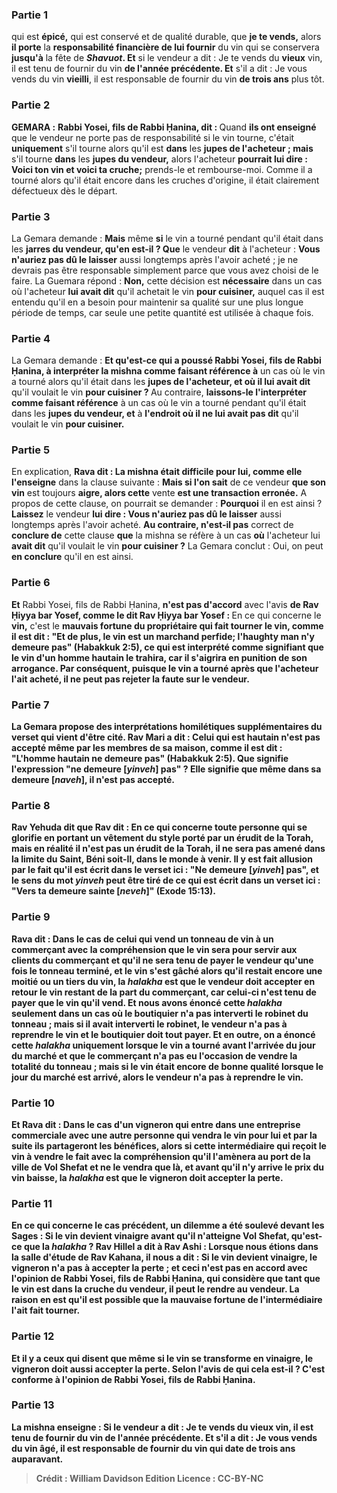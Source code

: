 
### Partie 1
qui est <b>épicé,</b> qui est conservé et de qualité durable, que <b>je te vends,</b> alors <b>il porte</b> la <b>responsabilité financière de lui fournir</b> du vin qui se conservera <b>jusqu'à</b> la fête de <b><i>Shavuot</i>. Et</b> si le vendeur a dit : Je te vends du <b>vieux</b> vin, il est tenu de fournir du vin <b>de l'année précédente. Et</b> s'il a dit : Je vous vends du vin <b>vieilli</b>, il est responsable de fournir du vin <b>de trois ans</b> plus tôt.

### Partie 2
<strong>GEMARA :</strong> <b>Rabbi Yosei, fils de Rabbi Ḥanina, dit : </b> Quand <b>ils ont enseigné</b> que le vendeur ne porte pas de responsabilité si le vin tourne, c'était <b>uniquement</b> s'il tourne alors qu'il est <b>dans</b> les <b>jupes de l'acheteur ; mais</b> s'il tourne <b>dans</b> les <b>jupes du vendeur,</b> alors l'acheteur <b>pourrait lui dire : Voici ton vin et voici ta cruche;</b> prends-le et rembourse-moi. Comme il a tourné alors qu'il était encore dans les cruches d'origine, il était clairement défectueux dès le départ.

### Partie 3
La Gemara demande : <b>Mais</b> même <b>si</b> le vin a tourné pendant qu'il était dans les <b>jarres du vendeur, qu'en est-il ? Que</b> le vendeur <b>dit</b> à l'acheteur : <b>Vous n'auriez pas dû le laisser</b> aussi longtemps après l'avoir acheté ; je ne devrais pas être responsable simplement parce que vous avez choisi de le faire. La Guemara répond : <b>Non,</b> cette décision est <b>nécessaire</b> dans un cas où l'acheteur <b>lui avait dit</b> qu'il achetait le vin <b>pour cuisiner,</b> auquel cas il est entendu qu'il en a besoin pour maintenir sa qualité sur une plus longue période de temps, car seule une petite quantité est utilisée à chaque fois.

### Partie 4
La Gemara demande : <b>Et qu'est-ce qui a poussé Rabbi Yosei, fils de Rabbi Ḥanina, à interpréter la mishna comme faisant référence à</b> un cas où le vin a tourné alors qu'il était dans les <b>jupes de l'acheteur, et où il lui avait dit</b> qu'il voulait le vin <b>pour cuisiner ? </b> Au contraire, <b>laissons-le l'interpréter comme faisant référence</b> à un cas où le vin a tourné pendant qu'il était dans les <b>jupes du vendeur, et</b> à <b>l'endroit où il ne lui avait pas dit</b> qu'il voulait le vin <b>pour cuisiner.</b>

### Partie 5
En explication, <b>Rava dit : La mishna était difficile pour lui, comme elle l'enseigne</b> dans la clause suivante : <b>Mais si l'on sait</b> de ce vendeur <b>que son vin</b> est toujours <b>aigre, alors cette</b> vente <b>est une transaction erronée.</b> A propos de cette clause, on pourrait se demander : <b>Pourquoi</b> il en est ainsi ? <b>Laissez</b> le vendeur <b>lui dire : Vous n'auriez pas dû le laisser</b> aussi longtemps après l'avoir acheté. <b>Au contraire, n'est-il pas</b> correct de <b>conclure de</b> cette clause <b>que</b> la mishna se réfère à un cas <b>où</b> l'acheteur lui <b>avait dit</b> qu'il voulait le vin <b>pour cuisiner ?</b> La Gemara conclut : Oui, on peut <b>en conclure</b> qu'il en est ainsi.

### Partie 6
<b>Et</b> Rabbi Yosei, fils de Rabbi Ḥanina, <b>n'est pas d'accord</b> avec l'avis <b>de Rav Ḥiyya bar Yosef, comme le dit Rav Ḥiyya bar Yosef : </b> En ce qui concerne le <b>vin,</b> c'est le <b>mauvais <b>fortune</b> du propriétaire qui <b>fait tourner</b> le vin, <b>comme il est dit : "Et de plus, le vin est un marchand perfide;</b> l'<b>haughty man</b> n'y demeure pas" (Habakkuk 2:5), ce qui est interprété comme signifiant que le vin d'un homme hautain le trahira, car il s'aigrira en punition de son arrogance. Par conséquent, puisque le vin a tourné après que l'acheteur l'ait acheté, il ne peut pas rejeter la faute sur le vendeur.

### Partie 7
La Gemara propose des interprétations homilétiques supplémentaires du verset qui vient d'être cité. <b>Rav Mari a dit : Celui qui est hautain n'est pas accepté même par les membres de sa maison, comme il est dit : "L'homme hautain ne demeure pas"</b> (Habakkuk 2:5). <b>Que</b> signifie l'expression <b>"ne demeure [<i>yinveh</i>] pas"</b> ? Elle signifie que <b>même dans sa demeure [<i>naveh</i>],</b> il n'est pas accepté.

### Partie 8
<b>Rav Yehuda dit</b> que <b>Rav dit :</b> En ce qui concerne <b>toute personne qui se glorifie</b> en portant <b>un vêtement du</b> style porté par <b>un érudit de la Torah, mais</b> en réalité <b>il n'est pas un érudit de la Torah, il ne sera pas amené dans la limite du Saint, Béni soit-Il,</b> dans le monde à venir. Il y est fait allusion par le fait qu'il est <b>écrit</b> dans le verset <b>ici : "Ne demeure [<i>yinveh</i>] pas", et</b> le sens du mot <i>yinveh</i> peut être tiré de ce qui <b>est écrit</b> dans un verset <b>ici : "Vers ta demeure sainte [<i>neveh</i>]"</b> (Exode 15:13).

### Partie 9
<b>Rava dit : </b> Dans le cas de <b>celui qui vend un tonneau de vin à un commerçant avec la compréhension</b> que le vin sera <b>pour servir</b> aux clients du commerçant et qu'il ne sera tenu de payer le vendeur qu'une fois le tonneau terminé, <b>et</b> le vin <b>s'est gâché</b> alors qu'il restait encore <b>une moitié ou un tiers</b> du vin, <b>la <i>halakha</i> est que</b> le vendeur doit <b>accepter</b> en retour le vin restant <b>de la part du commerçant, car celui-ci n'est tenu de payer que le vin qu'il vend. <b>Et nous avons énoncé cette</b> <i>halakha</i> <b>seulement</b> dans un cas <b>où</b> le boutiquier <b>n'a pas interverti le robinet</b> du tonneau ; <b>mais</b> si <b>il avait interverti le robinet,</b> le vendeur n'a <b>pas</b> à reprendre le vin et le boutiquier doit tout payer. <b>Et</b> en outre, <b>on a énoncé cette</b> <i>halakha</i> <b>uniquement lorsque</b> le vin a tourné <b>avant l'arrivée du jour du marché</b> et que le commerçant n'a pas eu l'occasion de vendre la totalité du tonneau ; <b>mais</b> si le vin était encore de bonne qualité lorsque <b>le jour du marché est arrivé,</b> alors le vendeur n'a <b>pas</b> à reprendre le vin.

### Partie 10
<b>Et Rava dit : </b> Dans le cas d'un vigneron qui entre dans une entreprise commerciale avec une autre personne qui vendra le vin pour lui et par la suite ils partageront les bénéfices, alors si <b>cette</b> intermédiaire <b>qui reçoit le vin</b> à vendre le fait <b>avec la compréhension qu'il l'amènera au port de</b> la ville de <b>Vol Shefat</b> et ne le vendra que là, <b>et avant qu'il n'y arrive</b> le <b>prix</b> du vin <b>baisse, la <i>halakha</i></b> est <b>que</b> le vigneron doit <b>accepter</b> la perte.

### Partie 11
En ce qui concerne le cas précédent, <b>un dilemme a été soulevé devant</b> les Sages : Si le vin <b>devient vinaigre</b> avant qu'il n'atteigne Vol Shefat, <b>qu'est-ce que</b> la <i>halakha</i> ? <b>Rav Hillel a dit à Rav Ashi : Lorsque nous étions dans la salle d'étude de Rav Kahana, il nous a dit : </b> Si le vin devient <b>vinaigre,</b> le vigneron n'a <b>pas</b> à accepter la perte ; <b>et</b> ceci n'est <b>pas en accord</b> avec l'opinion de <b>Rabbi Yosei, fils de Rabbi Ḥanina,</b> qui considère que tant que le vin est dans la cruche du vendeur, il peut le rendre au vendeur. La raison en est qu'il est possible que la mauvaise fortune de l'intermédiaire l'ait fait tourner.

### Partie 12
<b>Et il y a</b> ceux <b>qui disent</b> que <b>même</b> si le vin se transforme en <b>vinaigre,</b> le vigneron doit <b>aussi accepter</b> la perte. <b>Selon l'avis de qui</b> cela est-il ? C'est <b>conforme</b> à l'opinion de <b>Rabbi Yosei, fils de Rabbi Ḥanina.</b>

### Partie 13
La mishna enseigne : Si le vendeur a dit : Je te vends du <b>vieux</b> vin, il est tenu de fournir du vin <b>de l'année précédente.</b> Et s'il a dit : Je vous vends du vin âgé, il est responsable de fournir du vin qui date de trois ans auparavant.

>Crédit : William Davidson Edition
>Licence : CC-BY-NC